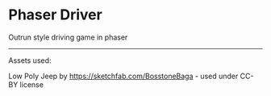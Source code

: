 # Phaser Driver

Outrun style driving game in phaser

---

Assets used:

Low Poly Jeep by https://sketchfab.com/BosstoneBaga - used under CC-BY license
